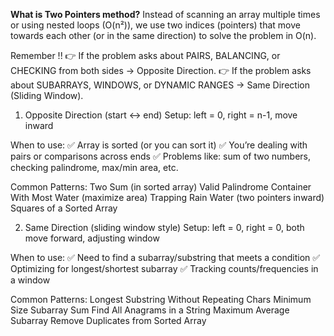 **What is Two Pointers  method?**
Instead of scanning an array multiple times or using nested loops (O(n²)),
we use two indices (pointers) that move towards each other (or in the same direction) to solve the problem in O(n).

Remember !!
👉 If the problem asks about PAIRS, BALANCING, or CHECKING from both sides → Opposite Direction.
👉 If the problem asks about SUBARRAYS, WINDOWS, or DYNAMIC RANGES → Same Direction (Sliding Window).

1. Opposite Direction (start ↔ end)
Setup:
  left = 0, right = n-1, move inward

When to use:
✅ Array is sorted (or you can sort it)
✅ You’re dealing with pairs or comparisons across ends
✅ Problems like: sum of two numbers, checking palindrome, max/min area, etc.

Common Patterns:
  Two Sum (in sorted array)
  Valid Palindrome
  Container With Most Water (maximize area)
  Trapping Rain Water (two pointers inward)
  Squares of a Sorted Array

2. Same Direction (sliding window style)
Setup:
  left = 0, right = 0, both move forward, adjusting window

When to use:
  ✅ Need to find a subarray/substring that meets a condition
  ✅ Optimizing for longest/shortest subarray
  ✅ Tracking counts/frequencies in a window

Common Patterns:
  Longest Substring Without Repeating Chars
  Minimum Size Subarray Sum
  Find All Anagrams in a String
  Maximum Average Subarray
  Remove Duplicates from Sorted Array
